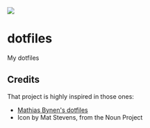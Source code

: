 <img src="https://cdn.jsdelivr.net/gh/caiogondim/dotfiles/logo/logo.svg">

# dotfiles

My dotfiles

## Credits

That project is highly inspired in those ones:

- [Mathias Bynen's dotfiles](https://github.com/mathiasbynens/dotfiles)
- Icon by Mat Stevens, from the Noun Project
